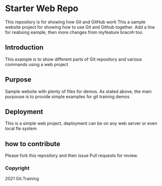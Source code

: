 # Starter Web Repo
This repository is for showing how Git and GitHub work
This a sample website project for showing how to use Git and Github together.
Add a line for reabsing eample, then more changes from myfeature bracnh too.

## Introduction
This example is to show different parts of GIt repository and various commands using a web project

## Purpose
Sample website with plenty of files for demos.
As stated above, the main purpouse is to provide simple examples for git training demos

## Deployment
This is a simple web project, deployment can be on any web server or even local fle system

## how to contribute
Please fork this repository and then issue Pull requests for review.

### Copyright
2021 Git.Training
